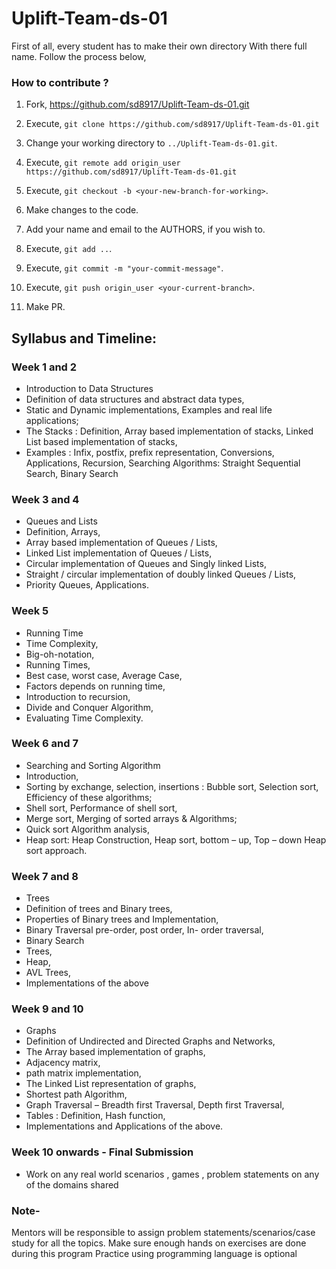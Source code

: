 # Uplift-Team-ds-01

First of all, every student has to make their own directory With there full name. Follow the process below,

### How to contribute ?

1. Fork, https://github.com/sd8917/Uplift-Team-ds-01.git

2. Execute, ``git clone https://github.com/sd8917/Uplift-Team-ds-01.git``

3. Change your working directory to ``../Uplift-Team-ds-01.git``.

4. Execute, ``git remote add origin_user https://github.com/sd8917/Uplift-Team-ds-01.git``

5. Execute, ``git checkout -b <your-new-branch-for-working>``.

6. Make changes to the code.

7. Add your name and email to the AUTHORS, if you wish to.

8. Execute, ``git add ..``.

9. Execute, ``git commit -m "your-commit-message"``.

10. Execute, ``git push origin_user <your-current-branch>``.

11. Make PR.


## Syllabus and Timeline:

### Week 1 and 2
* Introduction to Data Structures
* Definition of data structures and abstract data types, 
* Static and Dynamic implementations, Examples and real life applications; 
* The Stacks : Definition, Array based implementation of stacks, Linked List based implementation of stacks, 
* Examples : Infix, postfix, prefix representation, Conversions, Applications, Recursion, Searching Algorithms: Straight Sequential Search,  Binary Search

### Week 3 and 4
* Queues and Lists
* Definition, Arrays, 
* Array based implementation of Queues / Lists, 
* Linked List implementation of Queues / Lists, 
* Circular implementation of Queues and Singly linked Lists, 
* Straight / circular implementation of doubly linked Queues / Lists, 
* Priority Queues, Applications.

### Week 5
* Running Time
* Time Complexity, 
* Big-oh-notation, 
* Running Times, 
* Best case, worst case, Average Case, 
* Factors depends on running time, 
* Introduction to recursion, 
* Divide and Conquer Algorithm, 
* Evaluating Time Complexity.

### Week 6 and 7
* Searching and Sorting Algorithm
* Introduction, 
* Sorting by exchange, selection, insertions :  Bubble sort, Selection sort, Efficiency of these algorithms; 
* Shell sort, Performance of shell sort, 
* Merge sort, Merging of sorted arrays & Algorithms; 
* Quick sort Algorithm  analysis, 
* Heap sort: Heap Construction, Heap sort, bottom – up, Top – down Heap sort approach.

### Week 7 and 8
* Trees
* Definition of trees and Binary trees, 
* Properties of Binary trees and Implementation, 
* Binary Traversal pre-order, post order, In- order traversal, 
* Binary Search 
* Trees, 
* Heap, 
* AVL Trees, 
* Implementations of the above

### Week 9 and 10
* Graphs
* Definition of Undirected and Directed Graphs and Networks, 
* The Array based implementation of graphs, 
* Adjacency matrix, 
* path matrix implementation, 
* The Linked List representation of graphs, 
* Shortest path Algorithm, 
* Graph Traversal – Breadth first Traversal, Depth first Traversal,
* Tables : Definition, Hash function, 
* Implementations and Applications of the above.

### Week 10 onwards - Final Submission
* Work on any real world scenarios , games , problem statements on any of the domains shared 

### Note- 
Mentors will be responsible to assign problem statements/scenarios/case study for all the topics.
Make sure enough hands on exercises are done during this program
Practice using programming language is optional
